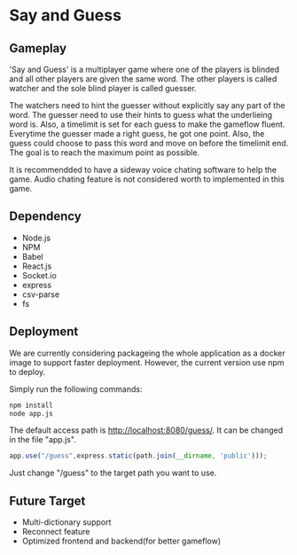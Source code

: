 # Say and Guess

## Gameplay
'Say and Guess' is a multiplayer game where one of the players is blinded and all other players are given the same word. The other players is called watcher and the sole blind player is called guesser.

The watchers need to hint the guesser without explicitly say any part of the word. The guesser need to use their hints to guess what the underlieing word is. Also, a timelimit is set for each guess to make the gameflow fluent. Everytime the guesser made a right guess, he got one point. Also, the guess could choose to pass this word and move on before the timelimit end. The goal is to reach the maximum point as possible.

It is recommendded to have a sideway voice chating software to help the game. Audio chating feature is not considered worth to implemented in this game.

## Dependency
* Node.js
* NPM
* Babel
* React.js
* Socket.io
* express
* csv-parse
* fs

## Deployment

We are currently considering packageing the whole application as a docker image to support faster deployment. However, the current version use npm to deploy.

Simply run the following commands:
```sh
npm install
node app.js
```

The default access path is <http://localhost:8080/guess/>. It can be changed in the file "app.js".
```js
app.use("/guess",express.static(path.join(__dirname, 'public')));
```
Just change "/guess" to the target path you want to use.

## Future Target

* Multi-dictionary support
* Reconnect feature
* Optimized frontend and backend(for better gameflow)
